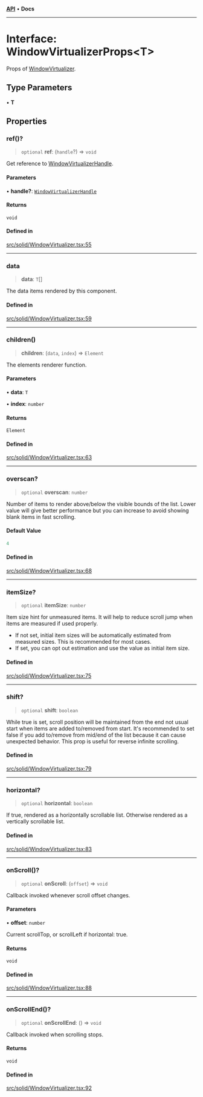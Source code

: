[**API**](../../API.md) • **Docs**

***

# Interface: WindowVirtualizerProps\<T\>

Props of [WindowVirtualizer](../functions/WindowVirtualizer.md).

## Type Parameters

• **T**

## Properties

### ref()?

> `optional` **ref**: (`handle`?) => `void`

Get reference to [WindowVirtualizerHandle](WindowVirtualizerHandle.md).

#### Parameters

• **handle?**: [`WindowVirtualizerHandle`](WindowVirtualizerHandle.md)

#### Returns

`void`

#### Defined in

[src/solid/WindowVirtualizer.tsx:55](https://github.com/inokawa/virtua/blob/32f9f6b9c3b95459050bec74dc68e5e83f575685/src/solid/WindowVirtualizer.tsx#L55)

***

### data

> **data**: `T`[]

The data items rendered by this component.

#### Defined in

[src/solid/WindowVirtualizer.tsx:59](https://github.com/inokawa/virtua/blob/32f9f6b9c3b95459050bec74dc68e5e83f575685/src/solid/WindowVirtualizer.tsx#L59)

***

### children()

> **children**: (`data`, `index`) => `Element`

The elements renderer function.

#### Parameters

• **data**: `T`

• **index**: `number`

#### Returns

`Element`

#### Defined in

[src/solid/WindowVirtualizer.tsx:63](https://github.com/inokawa/virtua/blob/32f9f6b9c3b95459050bec74dc68e5e83f575685/src/solid/WindowVirtualizer.tsx#L63)

***

### overscan?

> `optional` **overscan**: `number`

Number of items to render above/below the visible bounds of the list. Lower value will give better performance but you can increase to avoid showing blank items in fast scrolling.

#### Default Value

```ts
4
```

#### Defined in

[src/solid/WindowVirtualizer.tsx:68](https://github.com/inokawa/virtua/blob/32f9f6b9c3b95459050bec74dc68e5e83f575685/src/solid/WindowVirtualizer.tsx#L68)

***

### itemSize?

> `optional` **itemSize**: `number`

Item size hint for unmeasured items. It will help to reduce scroll jump when items are measured if used properly.

- If not set, initial item sizes will be automatically estimated from measured sizes. This is recommended for most cases.
- If set, you can opt out estimation and use the value as initial item size.

#### Defined in

[src/solid/WindowVirtualizer.tsx:75](https://github.com/inokawa/virtua/blob/32f9f6b9c3b95459050bec74dc68e5e83f575685/src/solid/WindowVirtualizer.tsx#L75)

***

### shift?

> `optional` **shift**: `boolean`

While true is set, scroll position will be maintained from the end not usual start when items are added to/removed from start. It's recommended to set false if you add to/remove from mid/end of the list because it can cause unexpected behavior. This prop is useful for reverse infinite scrolling.

#### Defined in

[src/solid/WindowVirtualizer.tsx:79](https://github.com/inokawa/virtua/blob/32f9f6b9c3b95459050bec74dc68e5e83f575685/src/solid/WindowVirtualizer.tsx#L79)

***

### horizontal?

> `optional` **horizontal**: `boolean`

If true, rendered as a horizontally scrollable list. Otherwise rendered as a vertically scrollable list.

#### Defined in

[src/solid/WindowVirtualizer.tsx:83](https://github.com/inokawa/virtua/blob/32f9f6b9c3b95459050bec74dc68e5e83f575685/src/solid/WindowVirtualizer.tsx#L83)

***

### onScroll()?

> `optional` **onScroll**: (`offset`) => `void`

Callback invoked whenever scroll offset changes.

#### Parameters

• **offset**: `number`

Current scrollTop, or scrollLeft if horizontal: true.

#### Returns

`void`

#### Defined in

[src/solid/WindowVirtualizer.tsx:88](https://github.com/inokawa/virtua/blob/32f9f6b9c3b95459050bec74dc68e5e83f575685/src/solid/WindowVirtualizer.tsx#L88)

***

### onScrollEnd()?

> `optional` **onScrollEnd**: () => `void`

Callback invoked when scrolling stops.

#### Returns

`void`

#### Defined in

[src/solid/WindowVirtualizer.tsx:92](https://github.com/inokawa/virtua/blob/32f9f6b9c3b95459050bec74dc68e5e83f575685/src/solid/WindowVirtualizer.tsx#L92)
